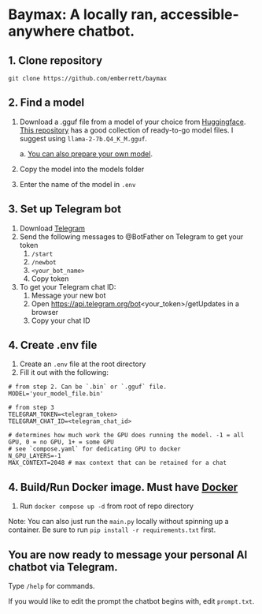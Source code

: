# Baymax: A locally ran, accessible-anywhere chatbot.

## 1. Clone repository
`git clone https://github.com/emberrett/baymax`

## 2. Find a model
1. Download a .gguf file from a model of your choice from [Huggingface](https://huggingface.co). [This repository](https://huggingface.co/TheBloke/Llama-2-7B-GGUF/tree/main) has a good collection of ready-to-go model files. I suggest using `llama-2-7b.Q4_K_M.gguf`.
    
    a. [You can also prepare your own model](https://github.com/ggerganov/llama.cpp?tab=readme-ov-file#prepare-and-quantize).
2. Copy the model into the models folder
3. Enter the name of the model in `.env`


## 3. Set up Telegram bot
1. Download [Telegram](https://desktop.telegram.org/)
2. Send the following messages to @BotFather on Telegram to get your token
    1. `/start`
    2. `/newbot`
    3. `<your_bot_name>`
    4. Copy token
3. To get your Telegram chat ID:
    1. Message your new bot
    2. Open https://api.telegram.org/bot<your_token>/getUpdates in a browser
    3. Copy your chat ID

## 4. Create .env file
1. Create an `.env` file at the root directory
2. Fill it out with the following:
```
# from step 2. Can be `.bin` or `.gguf` file.
MODEL='your_model_file.bin' 

# from step 3
TELEGRAM_TOKEN=<telegram_token> 
TELEGRAM_CHAT_ID=<telegram_chat_id>

# determines how much work the GPU does running the model. -1 = all GPU, 0 = no GPU, 1+ = some GPU
# see `compose.yaml` for dedicating GPU to docker
N_GPU_LAYERS=-1 
MAX_CONTEXT=2048 # max context that can be retained for a chat 
```
## 4. Build/Run Docker image. Must have [Docker](https://docs.docker.com/engine/install/)
1. Run `docker compose up -d` from root of repo directory

Note: You can also just run the `main.py` locally without spinning up a container. Be sure to run `pip install -r requirements.txt` first.


## You are now ready to message your personal AI chatbot via Telegram.
Type `/help` for commands.

If you would like to edit the prompt the chatbot begins with, edit `prompt.txt`.
